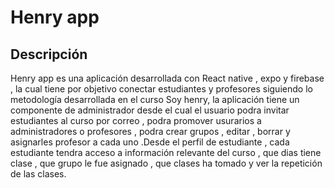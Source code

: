# Henry app
## Descripción 
Henry app es una aplicación desarrollada con React native , expo y firebase , la cual tiene por objetivo conectar estudiantes y profesores siguiendo lo metodología desarrollada en el curso Soy henry, la aplicación tiene un componente de administrador desde el cual el usuario podra invitar estudiantes al curso por correo , podra promover usurarios a administradores o profesores , podra crear grupos , editar , borrar  y asignarles profesor a cada uno .Desde el perfil de estudiante , cada estudiante tendra acceso a información relevante del curso , que dias tiene clase , que grupo le fue asignado , que clases ha tomado y ver la repetición de las clases.


